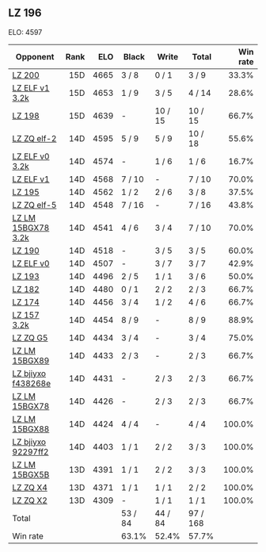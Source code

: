 ## LZ 196 ##

ELO: 4597

Opponent | Rank | ELO | Black | Write | Total | Win rate
---------|-----:|----:|-------|-------|-------|-------:
[LZ 200](LZ%20200.md) | 15D | 4665 | 3 / 8 | 0 / 1 | 3 / 9 | 33.3%
[LZ ELF v1 3.2k](LZ%20ELF%20v1%203.2k.md) | 15D | 4653 | 1 / 9 | 3 / 5 | 4 / 14 | 28.6%
[LZ 198](LZ%20198.md) | 15D | 4639 | - | 10 / 15 | 10 / 15 | 66.7%
[LZ ZQ elf-2](LZ%20ZQ%20elf-2.md) | 14D | 4595 | 5 / 9 | 5 / 9 | 10 / 18 | 55.6%
[LZ ELF v0 3.2k](LZ%20ELF%20v0%203.2k.md) | 14D | 4574 | - | 1 / 6 | 1 / 6 | 16.7%
[LZ ELF v1](LZ%20ELF%20v1.md) | 14D | 4568 | 7 / 10 | - | 7 / 10 | 70.0%
[LZ 195](LZ%20195.md) | 14D | 4562 | 1 / 2 | 2 / 6 | 3 / 8 | 37.5%
[LZ ZQ elf-5](LZ%20ZQ%20elf-5.md) | 14D | 4548 | 7 / 16 | - | 7 / 16 | 43.8%
[LZ LM 15BGX78 3.2k](LZ%20LM%2015BGX78%203.2k.md) | 14D | 4541 | 4 / 6 | 3 / 4 | 7 / 10 | 70.0%
[LZ 190](LZ%20190.md) | 14D | 4518 | - | 3 / 5 | 3 / 5 | 60.0%
[LZ ELF v0](LZ%20ELF%20v0.md) | 14D | 4507 | - | 3 / 7 | 3 / 7 | 42.9%
[LZ 193](LZ%20193.md) | 14D | 4496 | 2 / 5 | 1 / 1 | 3 / 6 | 50.0%
[LZ 182](LZ%20182.md) | 14D | 4480 | 0 / 1 | 2 / 2 | 2 / 3 | 66.7%
[LZ 174](LZ%20174.md) | 14D | 4456 | 3 / 4 | 1 / 2 | 4 / 6 | 66.7%
[LZ 157 3.2k](LZ%20157%203.2k.md) | 14D | 4454 | 8 / 9 | - | 8 / 9 | 88.9%
[LZ ZQ G5](LZ%20ZQ%20G5.md) | 14D | 4434 | 3 / 4 | - | 3 / 4 | 75.0%
[LZ LM 15BGX89](LZ%20LM%2015BGX89.md) | 14D | 4433 | 2 / 3 | - | 2 / 3 | 66.7%
[LZ bjiyxo f438268e](LZ%20bjiyxo%20f438268e.md) | 14D | 4431 | - | 2 / 3 | 2 / 3 | 66.7%
[LZ LM 15BGX78](LZ%20LM%2015BGX78.md) | 14D | 4426 | - | 2 / 3 | 2 / 3 | 66.7%
[LZ LM 15BGX88](LZ%20LM%2015BGX88.md) | 14D | 4424 | 4 / 4 | - | 4 / 4 | 100.0%
[LZ bjiyxo 92297ff2](LZ%20bjiyxo%2092297ff2.md) | 14D | 4403 | 1 / 1 | 2 / 2 | 3 / 3 | 100.0%
[LZ LM 15BGX5B](LZ%20LM%2015BGX5B.md) | 13D | 4391 | 1 / 1 | 2 / 2 | 3 / 3 | 100.0%
[LZ ZQ X4](LZ%20ZQ%20X4.md) | 13D | 4371 | 1 / 1 | 1 / 1 | 2 / 2 | 100.0%
[LZ ZQ X2](LZ%20ZQ%20X2.md) | 13D | 4309 | - | 1 / 1 | 1 / 1 | 100.0%
Total | | | 53 / 84 | 44 / 84 | 97 / 168 | 
Win rate| | | 63.1% | 52.4% | 57.7% | 
